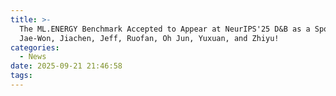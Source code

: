 ```yaml
---
title: >-
  The ML.ENERGY Benchmark Accepted to Appear at NeurIPS'25 D&B as a Spotlight Paper. Congrats
  Jae-Won, Jiachen, Jeff, Ruofan, Oh Jun, Yuxuan, and Zhiyu!
categories:
  - News
date: 2025-09-21 21:46:58
tags:
---
```


